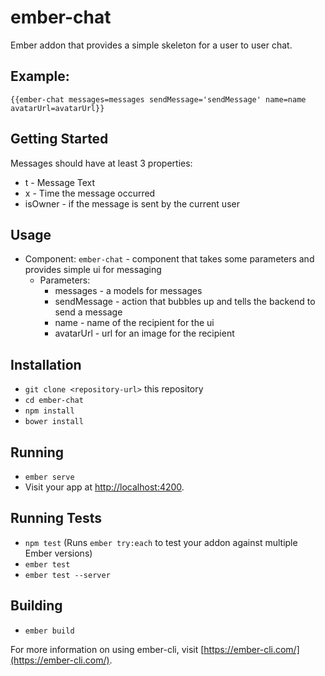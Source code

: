 # ember-chat

Ember addon that provides a simple skeleton for a user to user chat.

## Example:

`{{ember-chat messages=messages sendMessage='sendMessage' name=name avatarUrl=avatarUrl}}`

## Getting Started

Messages should have at least 3 properties:

  * t - Message Text
  * x - Time the message occurred
  * isOwner - if the message is sent by the current user

## Usage

 * Component: `ember-chat` - component that takes some parameters and provides simple ui for messaging
   * Parameters:
     * messages - a models for messages
     * sendMessage - action that bubbles up and tells the backend to send a message
     * name - name of the recipient for the ui
     * avatarUrl - url for an image for the recipient


## Installation

* `git clone <repository-url>` this repository
* `cd ember-chat`
* `npm install`
* `bower install`

## Running

* `ember serve`
* Visit your app at [http://localhost:4200](http://localhost:4200).

## Running Tests

* `npm test` (Runs `ember try:each` to test your addon against multiple Ember versions)
* `ember test`
* `ember test --server`

## Building

* `ember build`

For more information on using ember-cli, visit [https://ember-cli.com/](https://ember-cli.com/).
